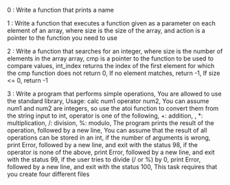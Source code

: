 0 : Write a function that prints a name

1 : Write a function that executes a function given as a parameter on each element of an array, where size is the size of the array, and action is a pointer to the function you need to use

2 : Write a function that searches for an integer, where size is the number of elements in the array array, cmp is a pointer to the function to be used to compare values, int_index returns the index of the first element for which the cmp function does not return 0, If no element matches, return -1, If size <= 0, return -1

3 : Write a program that performs simple operations, You are allowed to use the standard library, Usage: calc num1 operator num2, You can assume num1 and num2 are integers, so use the atoi function to convert them from the string input to int, operator is one of the following, +: addition,  , *: multiplication, /: division, %: modulo, The program prints the result of the operation, followed by a new line, You can assume that the result of all operations can be stored in an int, if the number of arguments is wrong, print Error, followed by a new line, and exit with the status 98, if the operator is none of the above, print Error, followed by a new line, and exit with the status 99, if the user tries to divide (/ or %) by 0, print Error, followed by a new line, and exit with the status 100, This task requires that you create four different files
